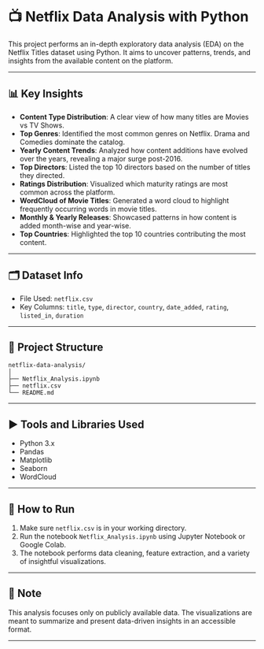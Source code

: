 
# 📺 Netflix Data Analysis with Python

This project performs an in-depth exploratory data analysis (EDA) on the Netflix Titles dataset using Python. It aims to uncover patterns, trends, and insights from the available content on the platform.

---

## 📊 Key Insights

- **Content Type Distribution**: A clear view of how many titles are Movies vs TV Shows.
- **Top Genres**: Identified the most common genres on Netflix. Drama and Comedies dominate the catalog.
- **Yearly Content Trends**: Analyzed how content additions have evolved over the years, revealing a major surge post-2016.
- **Top Directors**: Listed the top 10 directors based on the number of titles they directed.
- **Ratings Distribution**: Visualized which maturity ratings are most common across the platform.
- **WordCloud of Movie Titles**: Generated a word cloud to highlight frequently occurring words in movie titles.
- **Monthly & Yearly Releases**: Showcased patterns in how content is added month-wise and year-wise.
- **Top Countries**: Highlighted the top 10 countries contributing the most content.

---

## 🗂 Dataset Info

- File Used: `netflix.csv`
- Key Columns: `title`, `type`, `director`, `country`, `date_added`, `rating`, `listed_in`, `duration`

---

## 📁 Project Structure

```
netflix-data-analysis/
│
├── Netflix_Analysis.ipynb
├── netflix.csv
└── README.md
```

---

## ▶️ Tools and Libraries Used

- Python 3.x
- Pandas
- Matplotlib
- Seaborn
- WordCloud

---

## 🚀 How to Run

1. Make sure `netflix.csv` is in your working directory.
2. Run the notebook `Netflix_Analysis.ipynb` using Jupyter Notebook or Google Colab.
3. The notebook performs data cleaning, feature extraction, and a variety of insightful visualizations.

---

## 📌 Note

This analysis focuses only on publicly available data. The visualizations are meant to summarize and present data-driven insights in an accessible format.

---


